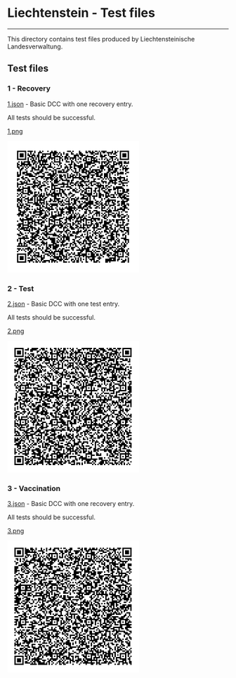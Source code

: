# Liechtenstein - Test files

---

This directory contains test files produced by Liechtensteinische Landesverwaltung.

## Test files

### 1 - Recovery

[1.json](2DCode/raw/1.json) - Basic DCC with one recovery entry. 

All tests should be successful.

[1.png](png/1.png)

![1](png/1.png)

### 2 - Test

[2.json](2DCode/raw/2.json) - Basic DCC with one test entry. 

All tests should be successful.

[2.png](png/2.png)

![2](png/2.png)

### 3 - Vaccination

[3.json](2DCode/raw/3.json) - Basic DCC with one recovery entry.

All tests should be successful.

[3.png](png/3.png)

![3](png/3.png)